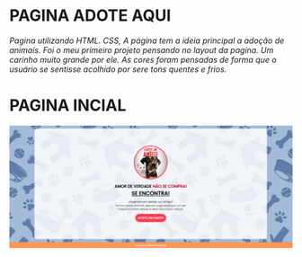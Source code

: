 # PAGINA ADOTE AQUI
*Pagina utilizando HTML. CSS, A página tem a ideia principal a adoção de animais. Foi o meu primeiro projeto
pensando no layout da pagina. Um carinho muito grande por ele. As cores foram pensadas de forma que 
o usuário se sentisse acolhido por sere tons quentes e frios.* 

# PAGINA INCIAL
<img src="./ASSETS/PaginaInicial.png">
